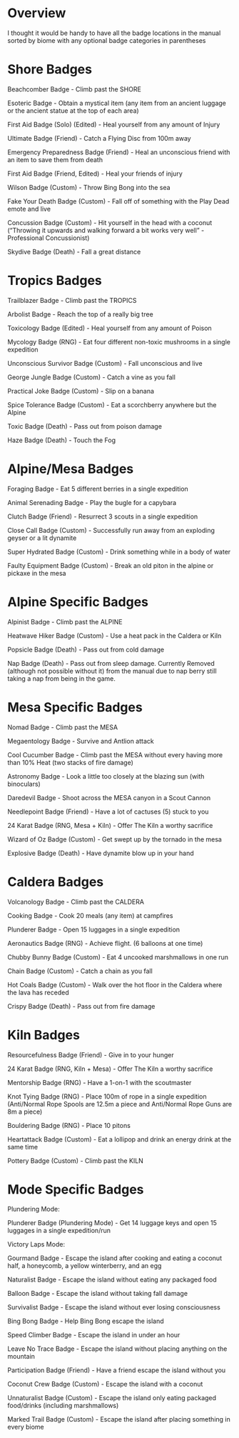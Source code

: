 # Overview
I thought it would be handy to have all the badge locations in the manual sorted by biome with any optional badge categories in parentheses

# Shore Badges

Beachcomber Badge - Climb past the SHORE

Esoteric Badge - Obtain a mystical item (any item from an ancient luggage or the ancient statue at the top of each area)

First Aid Badge (Solo) (Edited) - Heal yourself from any amount of Injury

Ultimate Badge (Friend) - Catch a Flying Disc from 100m away 

Emergency Preparedness Badge (Friend) - Heal an unconscious friend with an item to save them from death

First Aid Badge (Friend, Edited) - Heal your friends of injury

Wilson Badge (Custom) - Throw Bing Bong into the sea

Fake Your Death Badge (Custom) - Fall off of something with the Play Dead emote and live

Concussion Badge (Custom) - Hit yourself in the head with a coconut (“Throwing it upwards and walking forward a bit works very well” - Professional Concussionist)

Skydive Badge (Death) - Fall a great distance

# Tropics Badges

Trailblazer Badge - Climb past the TROPICS

Arbolist Badge - Reach the top of a really big tree

Toxicology Badge (Edited) - Heal yourself from any amount of Poison

Mycology Badge (RNG) - Eat four different non-toxic mushrooms in a single expedition

Unconscious Survivor Badge (Custom) - Fall unconscious and live

George Jungle Badge (Custom) - Catch a vine as you fall

Practical Joke Badge (Custom) - Slip on a banana

Spice Tolerance Badge (Custom) - Eat a scorchberry anywhere but the Alpine

Toxic Badge (Death) - Pass out from poison damage

Haze Badge (Death) - Touch the Fog

# Alpine/Mesa Badges

Foraging Badge - Eat 5 different berries in a single expedition

Animal Serenading Badge - Play the bugle for a capybara

Clutch Badge (Friend) - Resurrect 3 scouts in a single expedition

Close Call Badge (Custom) - Successfully run away from an exploding geyser or a lit dynamite

Super Hydrated Badge (Custom) - Drink something while in a body of water

Faulty Equipment Badge (Custom) - Break an old piton in the alpine or pickaxe in the mesa

# Alpine Specific Badges

Alpinist Badge - Climb past the ALPINE

Heatwave Hiker Badge (Custom) - Use a heat pack in the Caldera or Kiln

Popsicle Badge (Death) - Pass out from cold damage

Nap Badge (Death) - Pass out from sleep damage. Currently Removed (although not possible without it) from the manual due to nap berry still taking a nap from being in the game.

# Mesa Specific Badges

Nomad Badge - Climb past the MESA

Megaentology Badge - Survive and Antlion attack

Cool Cucumber Badge - Climb past the MESA without every having more than 10% Heat (two stacks of fire damage)

Astronomy Badge - Look a little too closely at the blazing sun (with binoculars)

Daredevil Badge - Shoot across the MESA canyon in a Scout Cannon

Needlepoint Badge (Friend) - Have a lot of cactuses (5) stuck to you

24 Karat Badge (RNG, Mesa + Kiln) - Offer The Kiln a worthy sacrifice

Wizard of Oz Badge (Custom) - Get swept up by the tornado in the mesa

Explosive Badge (Death) - Have dynamite blow up in your hand

# Caldera Badges

Volcanology Badge - Climb past the CALDERA

Cooking Badge - Cook 20 meals (any item) at campfires

Plunderer Badge - Open 15 luggages in a single expedition

Aeronautics Badge (RNG) - Achieve flight. (6 balloons at one time)

Chubby Bunny Badge (Custom) - Eat 4 uncooked marshmallows in one run

Chain Badge (Custom) - Catch a chain as you fall

Hot Coals Badge (Custom) - Walk over the hot floor in the Caldera where the lava has receded

Crispy Badge (Death) - Pass out from fire damage

# Kiln Badges

Resourcefulness Badge (Friend) - Give in to your hunger

24 Karat Badge (RNG, Kiln + Mesa) - Offer The Kiln a worthy sacrifice

Mentorship Badge (RNG) - Have a 1-on-1 with the scoutmaster

Knot Tying Badge (RNG) - Place 100m of rope in a single expedition (Anti/Normal Rope Spools are 12.5m a piece and Anti/Normal Rope Guns are 8m a piece)

Bouldering Badge (RNG) - Place 10 pitons

Heartattack Badge (Custom) - Eat a lollipop and drink an energy drink at the same time

Pottery Badge (Custom) - Climb past the KILN

# Mode Specific Badges
Plundering Mode:

Plunderer Badge (Plundering Mode) - Get 14 luggage keys and open 15 luggages in a single expedition/run

Victory Laps Mode:

Gourmand Badge - Escape the island after cooking and eating a coconut half, a honeycomb, a yellow winterberry, and an egg

Naturalist Badge - Escape the island without eating any packaged food

Balloon Badge - Escape the island without taking fall damage

Survivalist Badge - Escape the island without ever losing consciousness

Bing Bong Badge - Help Bing Bong escape the island

Speed Climber Badge - Escape the island in under an hour

Leave No Trace Badge - Escape the island without placing anything on the mountain

Participation Badge (Friend) - Have a friend escape the island without you

Coconut Crew Badge (Custom) - Escape the island with a coconut

Unnaturalist Badge (Custom) - Escape the island only eating packaged food/drinks (including marshmallows)

Marked Trail Badge (Custom) - Escape the island after placing something in every biome
